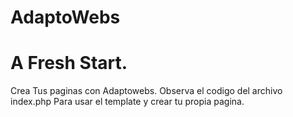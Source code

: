 # AdaptoWebs

<h1>A Fresh Start.</h1>

<p>
    Crea Tus paginas con Adaptowebs.
    Observa el codigo del archivo index.php
    Para usar el template y crear tu propia pagina.
</p>